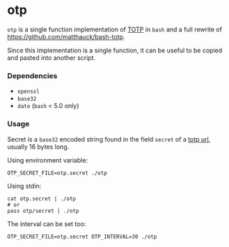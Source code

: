 # otp

`otp` is a single function implementation of [TOTP](https://tools.ietf.org/html/rfc6238)
in `bash` and a full rewrite of https://github.com/matthauck/bash-totp.

Since this implementation is a single function, it can be useful to be copied and pasted
into another script.

### Dependencies

- `openssl`
- `base32`
- `date` (`bash` < 5.0 only)

### Usage

Secret is a `base32` encoded string found in the field `secret` of a [totp url](https://github.com/google/google-authenticator/wiki/Key-Uri-Format),
usually 16 bytes long.

Using environment variable:

    OTP_SECRET_FILE=otp.secret ./otp

Using stdin:

    cat otp.secret | ./otp
    # or
    pass otp/secret | ./otp

The interval can be set too:

    OTP_SECRET_FILE=otp.secret OTP_INTERVAL=30 ./otp
